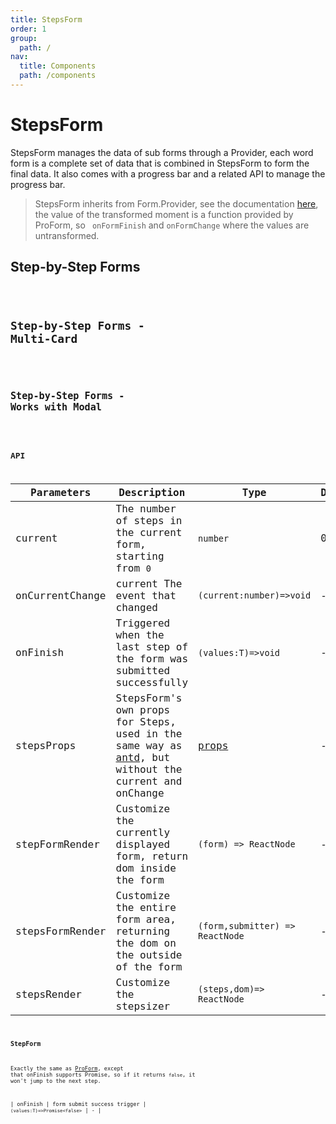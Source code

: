 ```yaml
---
title: StepsForm
order: 1
group:
  path: /
nav:
  title: Components
  path: /components
---
```


# StepsForm

StepsForm manages the data of sub forms through a Provider, each word form is a complete set of data that is combined in StepsForm to form the final data. It also comes with a progress bar and a related API to manage the progress bar.

> StepsForm inherits from Form.Provider, see the documentation [here](https://ant.design/components/form-cn/#Form.Provider), the value of the transformed moment is a function provided by ProForm, so ` onFormFinish` and `onFormChange` where the values are untransformed.

## Step-by-Step Forms

<code src="../../demos/steps-from.tsx" height="532px"/>

## Step-by-Step Forms - Multi-Card

<code src="../../demos/multi-card-step-form.tsx"  background="#f5f5f5" height="868px"/>

## Step-by-Step Forms - Works with Modal

<code src="../../demos/modal-step-form.tsx"  background="#f5f5f5" height="32px"/>

## API

| Parameters | Description | Type | Default |
| --- | --- | --- | --- |
| current | The number of steps in the current form, starting from `0` | `number` | 0 |
| onCurrentChange | current The event that changed | `(current:number)=>void` | - |
| onFinish | Triggered when the last step of the form was submitted successfully | `(values:T)=>void` | - |
| stepsProps | StepsForm's own props for Steps, used in the same way as [antd](https://ant.design/components/steps-cn/), but without the current and onChange | [ props](https://ant.design/components/steps-cn/#API) | - |
| stepFormRender | Customize the currently displayed form, return dom inside the form | `(form) => ReactNode` | - |
| stepsFormRender | Customize the entire form area, returning the dom on the outside of the form | `(form,submitter) => ReactNode` | - |
| stepsRender | Customize the stepsizer | `(steps,dom)=> ReactNode` | - |

### StepForm

Exactly the same as [ProForm](/components/form), except that onFinish supports Promise, so if it returns `false`, it won't jump to the next step.

| onFinish | form submit success trigger | `(values:T)=>Promise<false>` | - |
